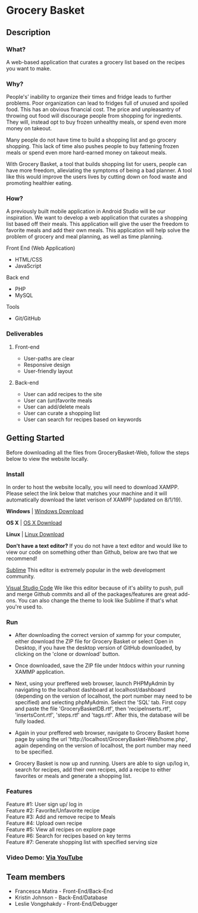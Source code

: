 # Grocery Basket
## Description
### What?

A web-based application that curates a grocery list based on the recipes you want to make.

### Why?

People's’ inability to organize their times and fridge leads to further problems. Poor organization can lead to fridges full of unused and spoiled food. This has an obvious financial cost. The price and unpleasantry of throwing out food will discourage people from shopping for ingredients. They will, instead opt to buy frozen unhealthy meals, or spend even more money on takeout.  

Many people do not have time to build a shopping list and go grocery shopping. This lack of time also pushes people to buy fattening frozen meals or spend even more hard-earned money on takeout meals. 

With Grocery Basket, a tool that builds shopping list for users, people can have more freedom, alleviating the symptoms of being a bad planner. A tool like this would improve the users lives by cutting down on food waste and promoting healthier eating. 

### How?

A previously built mobile application in Android Studio will be our inspiration.  We want to develop a web application that curates a shopping list based off their meals. This application will give the user the freedom to favorite meals and add their own meals. This application will help solve the problem of grocery and meal planning, as well as time planning. 

Front End (Web Application)
* HTML/CSS
* JavaScript

Back end
* PHP 
* MySQL

Tools
* Git/GitHub

### Deliverables

1. Front-end
   - User-paths are clear
   - Responsive design
   - User-friendly layout
   
2. Back-end
   - User can add recipes to the site
   - User can (un)favorite meals 
   - User can add/delete meals
   - User can curate a shopping list  
   - User can search for recipes based on keywords  

## Getting Started

Before downloading all the files from GroceryBasket-Web, follow the steps below to view the website locally.

### Install
In order to host the website locally, you will need to download XAMPP. Please select the link below that matches your machine and it will automatically download the latet verison of XAMPP (updated on 8/1/19).

**Windows** | [Windows Download](https://www.apachefriends.org/xampp-files/7.3.7/xampp-windows-x64-7.3.7-1-VC15-installer.exe)

**OS X** | [OS X Download](https://www.apachefriends.org/xampp-files/7.3.7/xampp-osx-7.3.7-1-vm.dmg)

**Linux** | [Linux Download](https://www.apachefriends.org/xampp-files/7.3.7/xampp-linux-x64-7.3.7-1-installer.run)  
   
**Don't have a text editor?**
If you do not have a text editor and would like to view our code on something other than Github, below are two that we recommend!


[Sublime](https://www.sublimetext.com/)
This editor is extremely popular in the web development community.

[Visual Studio Code](https://code.visualstudio.com/)
We like this editor because of it's ability to push, pull and merge Github commits and all of the packages/features are great add-ons. You can also change the theme to look like Sublime if that's what you're used to.

### Run
- After downloading the correct version of xammp for your computer, either download the ZIP file for Grocery Basket or select Open in Desktop, if you have the desktop version of GitHub downloaded, by clicking on the 'clone or download' button.  

- Once downloaded, save the ZIP file under htdocs within your running XAMMP application.  

- Next, using your preffered web browser, launch PHPMyAdmin by navigating to the localhost dashboard at localhost/dashboard (depending on the version of localhost, the port number may need to be specified) and selecting phpMyAdmin. Select the 'SQL' tab. First copy and paste the file 'GroceryBasketDB.rtf', then 'recipeInserts.rtf', 'insertsCont.rtf', 'steps.rtf' and 'tags.rtf'. After this, the database will be fully loaded. 

- Again in your preffered web browser, navigate to Grocery Basket home page by using the url 'http://localhost/GroceryBasket-Web/home.php', again depending on the version of localhost, the port number may need to be specified.  

- Grocery Basket is now up and running. Users are able to sign up/log in, search for recipes, add their own recipes, add a recipe to either favorites or meals and generate a shopping list. 



### Features 
Feature #1: User sign up/ log in  
Feature #2: Favorite/Unfavorite recipe  
Feature #3: Add and remove recipe to Meals  
Feature #4: Upload own recipe  
Feature #5: View all recipes on explore page  
Feature #6: Search for recipes based on key terms  
Feature #7: Generate shopping list with specified serving size   

### Video Demo: [Via YouTube](https://www.youtube.com/watch?v=zHZ-4Yna8YI&feature=youtu.be)

## Team members

* Francesca Matira - Front-End/Back-End
* Kristin Johnson - Back-End/Database
* Leslie Vongphakdy - Front-End/Debugger

